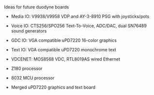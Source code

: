 Ideas for future duodyne boards

* Media IO: V9938/V9958 VDP and AY-3-8910 PSG with joysticks/pots

* Voice IO: CTS256/SPO256 Text-To-Voice, ADC/DAC, dual SN76489 sound generators

* GDC IO: VGA compatible uPD7220 16-color graphics

* Text IO: VGA compatible uPD7220 monochrome text

* VDCENET: MOS8568 VDC, RTL8019AS wired Ethernet

* Z180 processor

* 8032 MCU processor

* Merged uPD7220 graphics and text board


